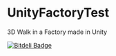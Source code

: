 UnityFactoryTest
================

3D Walk in a Factory made in Unity


[![Bitdeli Badge](https://d2weczhvl823v0.cloudfront.net/njss/unityfactorytest3d/trend.png)](https://bitdeli.com/free "Bitdeli Badge")

